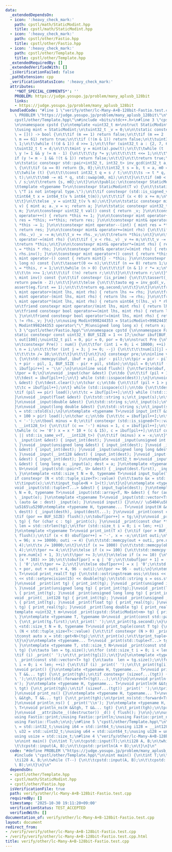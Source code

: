 ```yaml
---
data:
  _extendedDependsOn:
  - icon: ':heavy_check_mark:'
    path: cpstl/math/StaticModint.hpp
    title: cpstl/math/StaticModint.hpp
  - icon: ':heavy_check_mark:'
    path: cpstl/other/Fastio.hpp
    title: cpstl/other/Fastio.hpp
  - icon: ':heavy_check_mark:'
    path: cpstl/other/Template.hpp
    title: cpstl/other/Template.hpp
  _extendedRequiredBy: []
  _extendedVerifiedWith: []
  _isVerificationFailed: false
  _pathExtension: cpp
  _verificationStatusIcon: ':heavy_check_mark:'
  attributes:
    '*NOT_SPECIAL_COMMENTS*': ''
    PROBLEM: https://judge.yosupo.jp/problem/many_aplusb_128bit
    links:
    - https://judge.yosupo.jp/problem/many_aplusb_128bit
  bundledCode: "#line 1 \"verify/other/lc-Many-A+B-128bit-Fastio.test.cpp\"\n#define\
    \ PROBLEM \"https://judge.yosupo.jp/problem/many_aplusb_128bit\"\n\n#line 2 \"\
    cpstl/other/Template.hpp\"\n#include <bits/stdc++.h>\n#line 3 \"cpstl/math/StaticModint.hpp\"\
    \n\nnamespace cpstd {\n\ntemplate <uint32_t m>\nstruct StaticModint {\n\tprivate:\n\
    \tusing mint = StaticModint;\n\tuint32_t _v = 0;\n\n\tstatic constexpr bool is_prime\
    \ = []() -> bool {\n\t\tif (m == 1) return false;\n\t\tif (m == 2 || m == 7 ||\
    \ m == 61) return true;\n\t\tif (!(m & 1)) return false;\n\t\tuint32_t d = m -\
    \ 1;\n\t\twhile (!(d & 1)) d >>= 1;\n\t\tfor (uint32_t a : {2, 7, 61}) {\n\t\t\
    \tuint32_t t = d;\n\t\t\tmint y = mint(a).pow(t);\n\t\t\twhile (t != m - 1 &&\
    \ y != 1 && y != m - 1) {\n\t\t\t\ty *= y;\n\t\t\t\tt <<= 1;\n\t\t\t}\n\t\t\t\
    if (y != m - 1 && !(t & 1)) return false;\n\t\t}\n\t\treturn true;\n\t}();\n\t\
    \n\tstatic constexpr std::pair<int32_t, int32_t> inv_gcd(int32_t a, int32_t b)\
    \ {\n\t\tif (a == 0) return {b, 0};\n\t\tint32_t s = b, t = a, m0 = 0, m1 = 1;\n\
    \t\twhile (t) {\n\t\t\tconst int32_t q = s / t;\n\t\t\ts -= t * q, std::swap(s,\
    \ t);\n\t\t\tm0 -= m1 * q, std::swap(m0, m1);\n\t\t}\n\t\tif (m0 < 0) m0 += b\
    \ / s;\n\t\treturn {s, m0};\n\t}\n\n\tpublic:\n\tconstexpr StaticModint() {}\n\
    \ttemplate <typename T>\n\tconstexpr StaticModint(T v) {\n\t\tstatic_assert(std::is_integral_v<T>,\
    \ \"T is not integral type.\");\n\t\tif constexpr (std::is_signed_v<T>) {\n\t\t\
    \tint64_t x = int64_t(v % int64_t(m));\n\t\t\tif (x < 0) x += m;\n\t\t\t_v = uint32_t(x);\n\
    \t\t}\n\t\telse _v = uint32_t(v % m);\n\t}\n\n\tstatic constexpr mint raw(uint32_t\
    \ v) { mint a; a._v = v; return a; }\n\n\tstatic constexpr uint32_t mod() { return\
    \ m; }\n\n\tconstexpr uint32_t val() const { return _v; }\n\n\tconstexpr mint&\
    \ operator++() { return *this += 1; }\n\n\tconstexpr mint operator++(int) { mint\
    \ res = *this; ++*this; return res; }\n\n\tconstexpr mint& operator--() { return\
    \ *this -= 1; }\n\n\tconstexpr mint operator--(int) { mint res = *this; --*this;\
    \ return res; }\n\n\tconstexpr mint& operator+=(mint rhs) {\n\t\tif (_v >= m -\
    \ rhs._v) _v -= m;\n\t\t_v += rhs._v;\n\t\treturn *this;\n\t}\n\n\tconstexpr mint&\
    \ operator-=(mint rhs) {\n\t\tif (_v < rhs._v) _v += m;\n\t\t_v -= rhs._v;\n\t\
    \treturn *this;\n\t}\n\n\tconstexpr mint& operator*=(mint rhs) { return *this\
    \ = *this * rhs; }\n\n\tconstexpr mint& operator/=(mint rhs) { return *this *=\
    \ rhs.inv(); }\n\n\tconstexpr mint operator+() const { return *this; }\n\n\tconstexpr\
    \ mint operator-() const { return mint{} - *this; }\n\n\tconstexpr mint pow(long\
    \ long n) const {\n\t\tassert(0 <= n);\n\t\tif (n == 0) return 1;\n\t\tmint x\
    \ = *this, r = 1;\n\t\twhile (n > 0) {\n\t\t\tif (n & 1) r *= x;\n\t\t\tx *= x;\n\
    \t\t\tn >>= 1;\n\t\t\tif (!n) return r;\n\t\t}\n\t\treturn r;\n\t}\n\n\tconstexpr\
    \ mint inv() const {\n\t\tif constexpr (is_prime) {\n\t\t\tassert(_v);\n\t\t\t\
    return pow(m - 2);\n\t\t}\n\t\telse {\n\t\t\tauto eg = inv_gcd(_v, m);\n\t\t\t\
    assert(eg.first == 1);\n\t\t\treturn eg.second;\n\t\t}\n\t}\n\n\tfriend constexpr\
    \ mint operator+(mint lhs, mint rhs) { return lhs += rhs; }\n\n\tfriend constexpr\
    \ mint operator-(mint lhs, mint rhs) { return lhs -= rhs; }\n\n\tfriend constexpr\
    \ mint operator*(mint lhs, mint rhs) { return uint64_t(lhs._v) * rhs._v; }\n\t\
    \n\tfriend constexpr mint operator/(mint lhs, mint rhs) { return lhs /= rhs; }\n\
    \n\tfriend constexpr bool operator==(mint lhs, mint rhs) { return lhs._v == rhs._v;\
    \ }\n\n\tfriend constexpr bool operator!=(mint lhs, mint rhs) { return lhs._v\
    \ != rhs._v; }\n};\n\nusing Modint998244353 = StaticModint<998244353>;\n\nconstexpr\
    \ Modint998244353 operator\"\"_M(unsigned long long x) { return x; }\n};\n#line\
    \ 3 \"cpstl/other/Fastio.hpp\"\n\nnamespace cpstd {\n\nnamespace Fastio {\n\n\
    static constexpr const uint32_t BUF_SIZE = 1 << 17;\nchar ibuf[BUF_SIZE], obuf[BUF_SIZE],\
    \ out[100];\nuint32_t pil = 0, pir = 0, por = 0;\n\nstruct Pre {\n\tchar num[10000][4];\n\
    \n\tconstexpr Pre() : num() {\n\t\tfor (int i = 0; i < 10000; ++i) {\n\t\t\tint\
    \ n = i;\n\t\t\tfor (int j = 3; j >= 0; --j) {\n\t\t\t\tnum[i][j] = n % 10 | '0';\n\
    \t\t\t\tn /= 10;\n\t\t\t}\n\t\t}\n\t}\n} constexpr pre;\n\ninline void load()\
    \ {\n\tstd::memcpy(ibuf, ibuf + pil, pir - pil);\n\tpir = pir - pil + std::fread(ibuf\
    \ + pir - pil, 1, BUF_SIZE - pir + pil, stdin);\n\tpil = 0;\n\tif (pir < BUF_SIZE)\
    \ ibuf[pir++] = '\\n';\n}\n\ninline void flush() {\n\tfwrite(obuf, 1, por, stdout);\n\
    \tpor = 0;\n}\n\nvoid _input(char &dest) {\n\tdo {\n\t\tif (pil + 1 > pir) load();\n\
    \t\tdest = ibuf[pil++];\n\t} while (std::isspace(dest));\n}\n\nvoid _input(std::string\
    \ &dest) {\n\tdest.clear();\n\tchar c;\n\tdo {\n\t\tif (pil + 1 > pir) load();\n\
    \t\tc = ibuf[pil++];\n\t} while (std::isspace(c));\n\tdo {\n\t\tdest += c;\n\t\
    \tif (pil == pir) load();\n\t\tc = ibuf[pil++];\n\t} while (!std::isspace(c));\n\
    }\n\nvoid _input(float &dest) {\n\tstd::string s;\n\t_input(s);\n\tdest = std::stof(s);\n\
    }\n\nvoid _input(double &dest) {\n\tstd::string s;\n\t_input(s);\n\tdest = std::stod(s);\n\
    }\n\nvoid _input(long double &dest) {\n\tstd::string s;\n\t_input(s);\n\tdest\
    \ = std::stold(s);\n}\n\ntemplate <typename T>\nvoid input_int(T &x) {\n\tif (pil\
    \ + 100 > pir) load();\n\tchar c;\n\tdo {\n\t\tc = ibuf[pil++];\n\t} while (c\
    \ < '-');\n\tbool minus = 0;\n\tif constexpr (std::is_signed<T>::value || std::is_same_v<T,\
    \ __int128_t>) {\n\t\tif (c == '-') minus = 1, c = ibuf[pil++];\n\t}\n\tx = 0;\n\
    \twhile (c >= '0') x = x * 10 + (c & 15), c = ibuf[pil++];\n\tif constexpr (std::is_signed<T>::value\
    \ || std::is_same_v<T, __int128_t>) {\n\t\tif (minus) x = -x;\n\t}\n}\n\nvoid\
    \ _input(int &dest) { input_int(dest); }\nvoid _input(unsigned int &dest) { input_int(dest);\
    \ }\nvoid _input(unsigned long &dest) { input_int(dest); }\nvoid _input(long long\
    \ &dest) { input_int(dest); }\nvoid _input(unsigned long long &dest) { input_int(dest);\
    \ }\nvoid _input(__int128 &dest) { input_int(dest); }\nvoid _input(unsigned __int128\
    \ &dest) { input_int(dest); }\n\ntemplate <uint32_t m>\nvoid _input(cpstd::StaticModint<m>\
    \ &dest) { long long a; _input(a); dest = a; }\n\ntemplate <typename T, typename\
    \ U>\nvoid _input(std::pair<T, U> &dest) { _input(dest.first), _input(dest.second);\
    \ }\n\ntemplate <std::size_t N = 0, typename T>\nvoid input_tuple(T &t) {\n\t\
    if constexpr (N < std::tuple_size<T>::value) {\n\t\tauto &x = std::get<N>(t);\n\
    \t\tinput(x);\n\t\tinput_tuple<N + 1>(t);\n\t}\n}\n\ntemplate <typename... T>\n\
    void _input(std::tuple<T...> &dest) { input_tuple(dest); }\n\ntemplate <std::size_t\
    \ N = 0, typename T>\nvoid _input(std::array<T, N> &dest) { for (auto &e : dest)\
    \ _input(e); }\n\ntemplate <typename T>\nvoid _input(std::vector<T> &dest) { for\
    \ (auto &e : dest) _input(e); }\n\nvoid input() {}\n\n// \u5404\u5F15\u6570\u306B\
    \u5165\u529B\ntemplate <typename H, typename... T>\nvoid input(H &desth, T &...\
    \ destt) { _input(desth), input(destt...); }\n\nvoid _print(const char tg) {\n\
    \tif (por == BUF_SIZE) flush();\n\tobuf[por++] = tg;\n}\n\nvoid _print(const std::string\
    \ tg) { for (char c : tg) _print(c); }\n\nvoid _print(const char *tg) {\n\tstd::size_t\
    \ len = std::strlen(tg);\n\tfor (std::size_t i = 0; i < len; ++i) _print(tg[i]);\n\
    }\n\ntemplate <typename T>\nvoid print_int(T x) {\n\tif (por > BUF_SIZE - 100)\
    \ flush();\n\tif (x < 0) obuf[por++] = '-', x = -x;\n\tint outi;\n\tfor (outi\
    \ = 96; x >= 10000; outi -= 4) {\n\t\tstd::memcpy(out + outi, pre.num[x % 10000],\
    \ 4);\n\t\tx /= 10000;\n\t}\n\tif (x >= 1000) {\n\t\tstd::memcpy(obuf + por, pre.num[x],\
    \ 4);\n\t\tpor += 4;\n\t}\n\telse if (x >= 100) {\n\t\tstd::memcpy(obuf + por,\
    \ pre.num[x] + 1, 3);\n\t\tpor += 3;\n\t}\n\telse if (x >= 10) {\n\t\tint q =\
    \ (x * 103) >> 10;\n\t\tobuf[por] = q | '0';\n\t\tobuf[por + 1] = (x - q * 10)\
    \ | '0';\n\t\tpor += 2;\n\t}\n\telse obuf[por++] = x | '0';\n\tstd::memcpy(obuf\
    \ + por, out + outi + 4, 96 - outi);\n\tpor += 96 - outi;\n}\n\ntemplate <typename\
    \ T>\nvoid print_real(T tg) {\n\tstd::ostringstream oss;\n\toss << std::fixed\
    \ << std::setprecision(15) << double(tg);\n\tstd::string s = oss.str();\n\t_print(s);\n\
    }\n\nvoid _print(int tg) { print_int(tg); }\nvoid _print(unsigned int tg) { print_int(tg);\
    \ }\nvoid _print(unsigned long tg) { print_int(tg);}\nvoid _print(long long tg)\
    \ { print_int(tg); }\nvoid _print(unsigned long long tg) { print_int(tg); }\n\
    void _print(__int128 tg) { print_int(tg); }\nvoid _print(unsigned __int128 tg)\
    \ { print_int(tg); }\nvoid _print(float tg) { print_real(tg); }\nvoid _print(double\
    \ tg) { print_real(tg); }\nvoid _print(long double tg) { print_real(tg); }\n\n\
    template <uint32_t m>\nvoid _print(cpstd::StaticModint<m> tg) { print_int(tg.val());\
    \ }\n\ntemplate <typename T, typename U>\nvoid _print(const std::pair<T, U> tg)\
    \ {\n\t_print(tg.first);\n\t_print(' ');\n\t_print(tg.second);\n}\n\ntemplate\
    \ <std::size_t N = 0, typename T>\nvoid print_tuple(const T tg) {\n\tif constexpr\
    \ (N < std::tuple_size<T>::value) {\n\t\tif constexpr (N > 0) _print(' ');\n\t\
    \tconst auto x = std::get<N>(tg);\n\t\t_print(x);\n\t\tprint_tuple<N + 1>(tg);\n\
    \t}\n}\n\ntemplate <typename... T>\nvoid _print(std::tuple<T...> tg) { print_tuple(tg);\
    \ }\n\ntemplate <typename T, std::size_t N>\nvoid _print(const std::array<T, N>\
    \ tg) {\n\tauto len = tg.size();\n\tfor (std::size_t i = 0; i < len; ++i) {\n\t\
    \tif (i) _print(' ');\n\t\t_print(tg[i]);\n\t}\n}\n\ntemplate <typename T>\nvoid\
    \ _print(const std::vector<T> tg) {\n\tauto  len = tg.size();\n\tfor (std::size_t\
    \ i = 0; i < len; ++i) {\n\t\tif (i) _print(' ');\n\t\t_print(tg[i]);\n\t}\n}\n\
    \nvoid print() {}\n\ntemplate <typename H, typename... T>\nvoid print(H &&tgh,\
    \ T &&... tgt) {\n\t_print(tgh);\n\tif constexpr (sizeof...(tgt)) {\n\t\t_print('\
    \ ');\n\t\tprint(std::forward<T>(tgt)...);\n\t}\n}\n\nvoid println() { _print('\\\
    n'); }\n\ntemplate <typename H, typename... T>\nvoid println(H &&tgh, T &&...\
    \ tgt) {\n\t_print(tgh);\n\tif (sizeof...(tgt)) _print(' ');\n\tprintln(std::forward<T>(tgt)...);\n\
    }\n\nvoid print_ns() {}\n\ntemplate <typename H, typename... T>\nvoid print_ns(H\
    \ &&tgh, T &&... tgt) {\n\t_print(tgh);\n\tprint_ns(std::forward<T>(tgt)...);\n\
    }\n\nvoid println_ns() { _print('\\n'); }\n\ntemplate <typename H, typename...\
    \ T>\nvoid println_ns(H &&tgh, T &&... tgt) {\n\t_print(tgh);\n\tprintln_ns(std::forward<T>(tgt)...);\n\
    }\n\nvoid __attribute__((destructor)) _d() { flush(); }\n\n};\n\nusing Fastio::input;\n\
    using Fastio::print;\nusing Fastio::println;\nusing Fastio::print_ns;\nusing Fastio::println_ns;\n\
    using Fastio::flush;\n\n};\n#line 5 \"cpstl/other/Template.hpp\"\n\nusing i32\
    \ = std::int32_t;\nusing i64 = std::int64_t;\nusing i128 = __int128_t;\nusing\
    \ u32 = std::uint32_t;\nusing u64 = std::uint64_t;\nusing u128 = unsigned __int128_t;\n\
    using usize = std::size_t;\n#line 4 \"verify/other/lc-Many-A+B-128bit-Fastio.test.cpp\"\
    \n\nint main() {\n\tint T;\n\tcpstd::input(T);\n\ti128 A, B;\n\twhile (T--) {\n\
    \t\tcpstd::input(A, B);\n\t\tcpstd::println(A + B);\n\t}\n}\n"
  code: "#define PROBLEM \"https://judge.yosupo.jp/problem/many_aplusb_128bit\"\n\n\
    #include \"cpstl/other/Template.hpp\"\n\nint main() {\n\tint T;\n\tcpstd::input(T);\n\
    \ti128 A, B;\n\twhile (T--) {\n\t\tcpstd::input(A, B);\n\t\tcpstd::println(A +\
    \ B);\n\t}\n}\n"
  dependsOn:
  - cpstl/other/Template.hpp
  - cpstl/math/StaticModint.hpp
  - cpstl/other/Fastio.hpp
  isVerificationFile: true
  path: verify/other/lc-Many-A+B-128bit-Fastio.test.cpp
  requiredBy: []
  timestamp: '2025-10-30 19:11:20+09:00'
  verificationStatus: TEST_ACCEPTED
  verifiedWith: []
documentation_of: verify/other/lc-Many-A+B-128bit-Fastio.test.cpp
layout: document
redirect_from:
- /verify/verify/other/lc-Many-A+B-128bit-Fastio.test.cpp
- /verify/verify/other/lc-Many-A+B-128bit-Fastio.test.cpp.html
title: verify/other/lc-Many-A+B-128bit-Fastio.test.cpp
---
```

